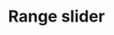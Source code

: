 ---
layout: pattern
categories: [patterns, range-slider]
title: Range slider
type: [sub-nav-item]
permalink: /patterns/range-slider/
overview: Lorem ipsum dolor sit amet, consectetur adipiscing elit, sed do eiusmod tempor incididunt ut labore et dolore magna aliqua. Interdum velit euismod in pellentesque. 
description: |
    
usa-link: "https://designsystem.digital.gov/components/range-slider/"
specification: |
#spec:
label: Range slider
min: 0
max: 100
step: 10
value: 40
yml: |
  
  label: Range slider
  min: 0
  max: 100
  step: 10
  value: 40

jekyll: |

  "{% include patterns/range-slider/range-slider-jk.md %}"

### Paths to view design and code... 
## designimg: can be used to show an image of the design until a coded version can be created. The htmlpath & csspath should be located in the pattens folder. Read more about creating coded components in /docs/creating-patterns 
# designimg: 

htmlpath: patterns/range-slider/range-slider.md
csspath: patterns/range-slider/index.scss
---